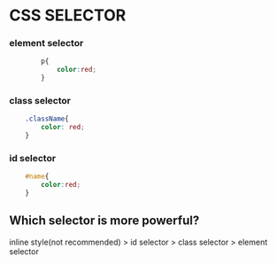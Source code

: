 # CSS SELECTOR

### element selector
``` css
        p{
            color:red;
        }  
```

### class selector
``` css
    .className{
        color: red;
    }
```

### id selector
``` css
    #name{
        color:red;
    }
```

## Which selector is more powerful?

inline style(not recommended) > id selector > class selector > element selector